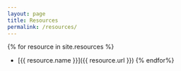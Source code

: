 ```yaml
---
layout: page
title: Resources
permalink: /resources/
---
```

{% for resource in site.resources %}
-	[{{ resource.name }}]({{ resource.url }})
{% endfor%}